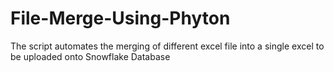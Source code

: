# File-Merge-Using-Phyton
The script automates the merging of  different excel file into a single excel to be uploaded onto Snowflake Database
